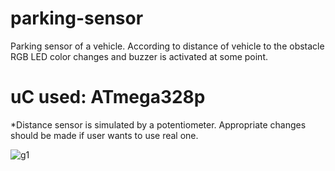 # parking-sensor
Parking sensor of a vehicle. According to distance of vehicle to the obstacle RGB LED color changes and buzzer is activated at some point.

# uC used: ATmega328p

*Distance sensor is simulated by a potentiometer. Appropriate changes should be made if user wants to use real one.

![g1](https://user-images.githubusercontent.com/61596822/222816691-cbece71a-a48e-4061-9445-0e06195e6c5b.png)
